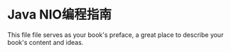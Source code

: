 # Java NIO编程指南

This file file serves as your book's preface, a great place to describe your book's content and ideas.

